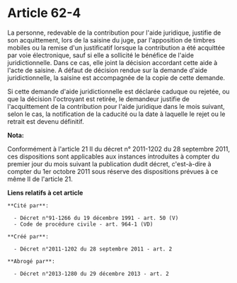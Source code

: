 # Article 62-4

La personne, redevable de la contribution pour l'aide juridique, justifie de son acquittement, lors de la saisine du juge,
par l'apposition de timbres mobiles ou la remise d'un justificatif lorsque la contribution a été acquittée par voie
électronique, sauf si elle a sollicité le bénéfice de l'aide juridictionnelle. Dans ce cas, elle joint la décision accordant
cette aide à l'acte de saisine. A défaut de décision rendue sur la demande d'aide juridictionnelle, la saisine est
accompagnée de la copie de cette demande.

Si cette demande d'aide juridictionnelle est déclarée caduque ou rejetée, ou que la décision l'octroyant est retirée, le
demandeur justifie de l'acquittement de la contribution pour l'aide juridique dans le mois suivant, selon le cas, la
notification de la caducité ou la date à laquelle le rejet ou le retrait est devenu définitif.

**Nota:**

Conformément à l'article 21 II du décret n° 2011-1202 du 28 septembre 2011, ces dispositions sont applicables aux instances
introduites à compter du premier jour du mois suivant la publication dudit décret, c'est-à-dire à compter du 1er octobre 2011
sous réserve des dispositions prévues à ce même II de l'article 21.

**Liens relatifs à cet article**

	**Cité par**:

	  - Décret n°91-1266 du 19 décembre 1991 - art. 50 (V)
	  - Code de procédure civile - art. 964-1 (VD)

	**Créé par**:

	  - Décret n°2011-1202 du 28 septembre 2011 - art. 2

	**Abrogé par**:

	  - Décret n°2013-1280 du 29 décembre 2013 - art. 2
